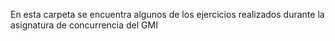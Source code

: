 En esta carpeta se encuentra algunos de los ejercicios realizados durante la asignatura de concurrencia del GMI
